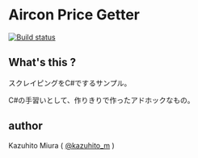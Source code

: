 Aircon Price Getter
===================

[![Build status](https://ci.appveyor.com/api/projects/status/q8q4l71p8dh7khyc?svg=true)](https://ci.appveyor.com/project/KazuhitoMiura/airconpricegetter)

## What's this ?

スクレイピングをC#でするサンプル。

C#の手習いとして、作りきりで作ったアドホックなもの。

## author

Kazuhito Miura ( [@kazuhito_m](https://twitter.com/kazuhito_m "kazuhito_m on Twitter") )
